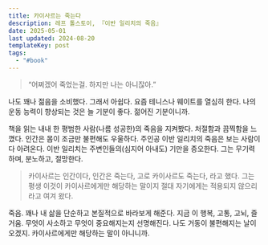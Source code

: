 ```yaml
---
title: 카이사르는 죽는다
description: 레프 톨스토이, 『이반 일리치의 죽음』
date: 2025-05-01
last updated: 2024-08-20
templateKey: post
tags:
  - "#book"
---
```



> “어쩌겠어 죽었는걸. 하지만 나는 아니잖아.”

나도 꽤나 젊음을 소비했다. 그래서 아쉽다. 요즘 테니스나 웨이트를 열심히 한다. 나의 운동 능력이 향상되는 것은 늘 기분이 좋다. 젊어진 기분이니까. 

책을 읽는 내내 한 평범한 사람(나름 성공한)의 죽음을 지켜봤다. 처절함과 끔찍함을 느꼈다. 인간은 몸이 조금만 불편해도 우울하다. 주인공 이반 일리치의 죽음은 보는 사람이 다 아려온다. 이반 일리치는 주변인들의(심지어 아내도) 기만을 증오한다. 그는 무기력하며, 분노하고, 절망한다.

> 카이사르는 인간이다, 인간은 죽는다, 고로 카이사르도 죽는다, 라고 했다. 그는 평생 이것이 카이사르에게만 해당하는 말이지 절대 자기에게는 적용되지 않으리라고 여겨 왔다.

죽음. 꽤나 내 삶을 단순하고 본질적으로 바라보게 해준다. 지금 이 행복, 고통, 고뇌, 즐거움. 무엇이 사소하고 무엇이 중요해지는지 선명해진다. 나도 거동이 불편해지는 날이 오겠지. 카이사르에게만 해당하는 말이 아니니까.
